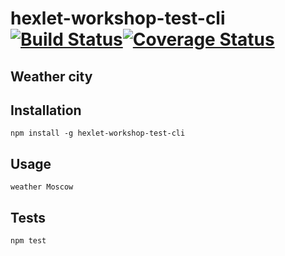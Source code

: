 # hexlet-workshop-test-cli [![Build Status](https://travis-ci.org/akochemasov/hexlet-workshop-test-cli.svg?branch=master)](https://travis-ci.org/akochemasov/hexlet-workshop-test-cli)[![Coverage Status](https://coveralls.io/repos/github/akochemasov/hexlet-workshop-test-cli/badge.svg?branch=master)](https://coveralls.io/github/akochemasov/hexlet-workshop-test-cli?branch=master)
## Weather city

## Installation
`npm install -g hexlet-workshop-test-cli`

## Usage
`weather Moscow`

## Tests
`npm test`